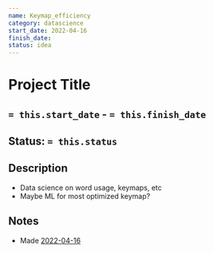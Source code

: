 ```yaml
---
name: Keymap_efficiency
category: datascience
start_date: 2022-04-16
finish_date:
status: idea
---
```

# Project Title
## `= this.start_date` - `= this.finish_date`
## Status: `= this.status`
## Description
- Data science on word usage, keymaps, etc
- Maybe ML for most optimized keymap?

## Notes
- Made [2022-04-16](2022-04-16.md)
